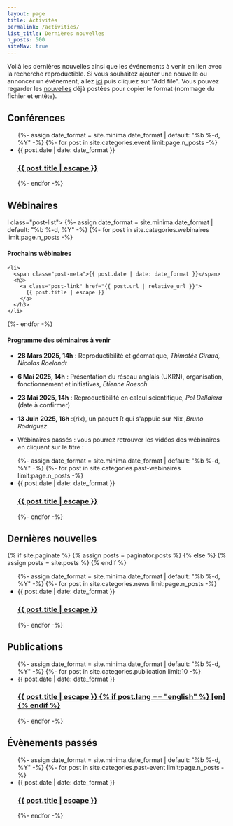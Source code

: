```yaml
---
layout: page
title: Activités
permalink: /activities/
list_title: Dernières nouvelles
n_posts: 500
siteNav: true
---
```


Voilà les dernières nouvelles ainsi que les événements à venir en lien
avec la recherche reproductible. Si vous souhaitez ajouter une
nouvelle ou annoncer un évènement, allez
[ici](https://github.com/FR-RN/FR-RN/tree/source/_posts) puis cliquez
sur "Add file". Vous pouvez regarder les
[nouvelles](https://raw.githubusercontent.com/FR-RN/FR-RN/source/_posts/2022-01-08-french-reproducibility-network-creation.md)
déjà postées pour copier le format (nommage du fichier et entête).


## Conférences

<ul class="post-list">
 {%- assign date_format = site.minima.date_format | default: "%b %-d, %Y" -%}
   {%- for post in site.categories.event limit:page.n_posts -%}
    <li>
      <span class="post-meta">{{ post.date | date: date_format }}</span>
      <h3>
        <a class="post-link" href="{{ post.url | relative_url }}">
          {{ post.title | escape }}
        </a>
      </h3>
    </li>
 {%- endfor -%}
</ul>


## Wébinaires
l class="post-list">
 {%- assign date_format = site.minima.date_format | default: "%b %-d, %Y" -%}
   {%- for post in site.categories.webinaires limit:page.n_posts -%}
   #### Prochains wébinaires
    <li>
      <span class="post-meta">{{ post.date | date: date_format }}</span>
      <h3>
        <a class="post-link" href="{{ post.url | relative_url }}">
          {{ post.title | escape }}
        </a>
      </h3>
    </li>
 {%- endfor -%}
</ul>

#### Programme des séminaires à venir
* **28 Mars 2025, 14h** : Reproductibilité et géomatique, *Thimotée Giraud, Nicolas Roelandt*
* **6 Mai 2025, 14h** : Présentation du réseau anglais (UKRN), organisation, fonctionnement et initiatives, *Etienne Roesch*
* **23 Mai 2025, 14h** : Reproductibilité en calcul scientifique, *Pol Dellaiera* (date à confirmer)
* **13 Juin 2025, 16h** :{rix}, un paquet R qui s'appuie sur Nix ,*Bruno Rodriguez*.


* Wébinaires passés : vous pourrez retrouver les vidéos des wébinaires en cliquant sur le titre :
<ul class="post-list">
 {%- assign date_format = site.minima.date_format | default: "%b %-d, %Y" -%}
   {%- for post in site.categories.past-webinaires limit:page.n_posts -%}
    <li>
      <span class="post-meta">{{ post.date | date: date_format }}</span>
      <h3>
        <a class="post-link" href="{{ post.url | relative_url }}">
          {{ post.title | escape }}
        </a>
      </h3>
    </li>
 {%- endfor -%}
</ul>


## Dernières nouvelles

{% if site.paginate %}
  {% assign posts = paginator.posts %}
{% else %}
  {% assign posts = site.posts %}
{% endif %}

<ul class="post-list">
 {%- assign date_format = site.minima.date_format | default: "%b %-d, %Y" -%}
   {%- for post in site.categories.news limit:page.n_posts -%}
    <li>
      <span class="post-meta">{{ post.date | date: date_format }}</span>
      <h3>
        <a class="post-link" href="{{ post.url | relative_url }}">
          {{ post.title | escape }}
        </a>
      </h3>
    </li>
 {%- endfor -%}
</ul>


## Publications

<ul class="post-list">
 {%- assign date_format = site.minima.date_format | default: "%b %-d, %Y" -%}
   {%- for post in site.categories.publication limit:10 -%}
    <li>
      <span class="post-meta">{{ post.date | date: date_format }}</span>
      <h3>
        <a class="post-link" href="{{ post.url | relative_url }}">
          {{ post.title | escape }}
          {% if post.lang == "english" %}
          [en]
          {% endif %}
        </a>
      </h3>
    </li>
 {%- endfor -%}
</ul>

## Évènements passés

<ul class="post-list">
 {%- assign date_format = site.minima.date_format | default: "%b %-d, %Y" -%}
   {%- for post in site.categories.past-event limit:page.n_posts -%}
    <li>
      <span class="post-meta">{{ post.date | date: date_format }}</span>
      <h3>
        <a class="post-link" href="{{ post.url | relative_url }}">
          {{ post.title | escape }}
        </a>
      </h3>
    </li>
 {%- endfor -%}
</ul>
